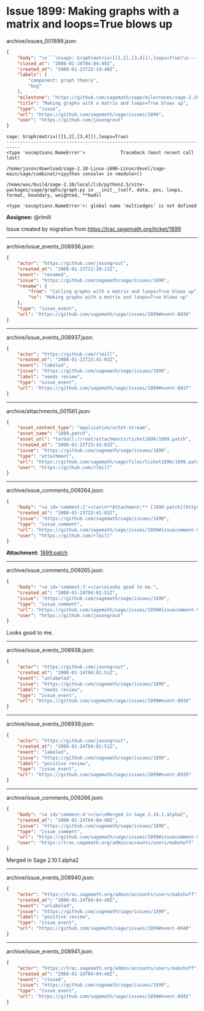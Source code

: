 # Issue 1899: Making graphs with a matrix and loops=True blows up

archive/issues_001899.json:
```json
{
    "body": "\n```\nsage: Graph(matrix([[1,2],[3,4]]),loops=True)\n---------------------------------------------------------------------------\n<type 'exceptions.NameError'>             Traceback (most recent call last)\n\n/home/jason/download/sage-2.10-Linux-i686-Linux/devel/sage-main/sage/combinat/<ipython console> in <module>()\n\n/home/was/build/sage-2.10/local/lib/python2.5/site-packages/sage/graphs/graph.py in __init__(self, data, pos, loops, format, boundary, weighted, **kwds)\n\n<type 'exceptions.NameError'>: global name 'multiedges' is not defined\n```\n\n\n**Assignee:** @rlmill\n\nIssue created by migration from https://trac.sagemath.org/ticket/1899\n\n",
    "closed_at": "2008-01-24T04:04:40Z",
    "created_at": "2008-01-23T22:19:40Z",
    "labels": [
        "component: graph theory",
        "bug"
    ],
    "milestone": "https://github.com/sagemath/sage/milestones/sage-2.10.1",
    "title": "Making graphs with a matrix and loops=True blows up",
    "type": "issue",
    "url": "https://github.com/sagemath/sage/issues/1899",
    "user": "https://github.com/jasongrout"
}
```

```
sage: Graph(matrix([[1,2],[3,4]]),loops=True)
---------------------------------------------------------------------------
<type 'exceptions.NameError'>             Traceback (most recent call last)

/home/jason/download/sage-2.10-Linux-i686-Linux/devel/sage-main/sage/combinat/<ipython console> in <module>()

/home/was/build/sage-2.10/local/lib/python2.5/site-packages/sage/graphs/graph.py in __init__(self, data, pos, loops, format, boundary, weighted, **kwds)

<type 'exceptions.NameError'>: global name 'multiedges' is not defined
```


**Assignee:** @rlmill

Issue created by migration from https://trac.sagemath.org/ticket/1899





---

archive/issue_events_008936.json:
```json
{
    "actor": "https://github.com/jasongrout",
    "created_at": "2008-01-23T22:20:13Z",
    "event": "renamed",
    "issue": "https://github.com/sagemath/sage/issues/1899",
    "rename": {
        "from": "Calling graphs with a matrix and loops=True blows up",
        "to": "Making graphs with a matrix and loops=True blows up"
    },
    "type": "issue_event",
    "url": "https://github.com/sagemath/sage/issues/1899#event-8936"
}
```



---

archive/issue_events_008937.json:
```json
{
    "actor": "https://github.com/rlmill",
    "created_at": "2008-01-23T23:41:03Z",
    "event": "labeled",
    "issue": "https://github.com/sagemath/sage/issues/1899",
    "label": "needs review",
    "type": "issue_event",
    "url": "https://github.com/sagemath/sage/issues/1899#event-8937"
}
```



---

archive/attachments_001561.json:
```json
{
    "asset_content_type": "application/octet-stream",
    "asset_name": "1899.patch",
    "asset_url": "tarball://root/attachments/ticket1899/1899.patch",
    "created_at": "2008-01-23T23:41:03Z",
    "issue": "https://github.com/sagemath/sage/issues/1899",
    "type": "attachment",
    "url": "https://github.com/sagemath/sage/files/ticket1899/1899.patch",
    "user": "https://github.com/rlmill"
}
```



---

archive/issue_comments_009264.json:
```json
{
    "body": "<a id='comment:2'></a>\n**Attachment:** [1899.patch](https://github.com/sagemath/sage/files/ticket1899/1899.patch)",
    "created_at": "2008-01-23T23:41:03Z",
    "issue": "https://github.com/sagemath/sage/issues/1899",
    "type": "issue_comment",
    "url": "https://github.com/sagemath/sage/issues/1899#issuecomment-9264",
    "user": "https://github.com/rlmill"
}
```

<a id='comment:2'></a>
**Attachment:** [1899.patch](https://github.com/sagemath/sage/files/ticket1899/1899.patch)



---

archive/issue_comments_009265.json:
```json
{
    "body": "<a id='comment:3'></a>\nLooks good to me.",
    "created_at": "2008-01-24T04:01:51Z",
    "issue": "https://github.com/sagemath/sage/issues/1899",
    "type": "issue_comment",
    "url": "https://github.com/sagemath/sage/issues/1899#issuecomment-9265",
    "user": "https://github.com/jasongrout"
}
```

<a id='comment:3'></a>
Looks good to me.



---

archive/issue_events_008938.json:
```json
{
    "actor": "https://github.com/jasongrout",
    "created_at": "2008-01-24T04:01:51Z",
    "event": "unlabeled",
    "issue": "https://github.com/sagemath/sage/issues/1899",
    "label": "needs review",
    "type": "issue_event",
    "url": "https://github.com/sagemath/sage/issues/1899#event-8938"
}
```



---

archive/issue_events_008939.json:
```json
{
    "actor": "https://github.com/jasongrout",
    "created_at": "2008-01-24T04:01:51Z",
    "event": "labeled",
    "issue": "https://github.com/sagemath/sage/issues/1899",
    "label": "positive review",
    "type": "issue_event",
    "url": "https://github.com/sagemath/sage/issues/1899#event-8939"
}
```



---

archive/issue_comments_009266.json:
```json
{
    "body": "<a id='comment:4'></a>\nMerged in Sage 2.10.1.alpha2",
    "created_at": "2008-01-24T04:04:40Z",
    "issue": "https://github.com/sagemath/sage/issues/1899",
    "type": "issue_comment",
    "url": "https://github.com/sagemath/sage/issues/1899#issuecomment-9266",
    "user": "https://trac.sagemath.org/admin/accounts/users/mabshoff"
}
```

<a id='comment:4'></a>
Merged in Sage 2.10.1.alpha2



---

archive/issue_events_008940.json:
```json
{
    "actor": "https://trac.sagemath.org/admin/accounts/users/mabshoff",
    "created_at": "2008-01-24T04:04:40Z",
    "event": "unlabeled",
    "issue": "https://github.com/sagemath/sage/issues/1899",
    "label": "positive review",
    "type": "issue_event",
    "url": "https://github.com/sagemath/sage/issues/1899#event-8940"
}
```



---

archive/issue_events_008941.json:
```json
{
    "actor": "https://trac.sagemath.org/admin/accounts/users/mabshoff",
    "created_at": "2008-01-24T04:04:40Z",
    "event": "closed",
    "issue": "https://github.com/sagemath/sage/issues/1899",
    "type": "issue_event",
    "url": "https://github.com/sagemath/sage/issues/1899#event-8941"
}
```
